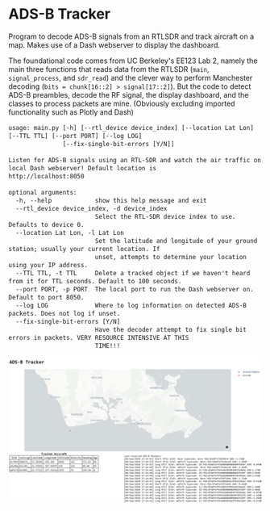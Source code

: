 # ADS-B Tracker
Program to decode ADS-B signals from an RTLSDR and track aircraft on a map. Makes use of a Dash webserver to display the dashboard.
 
The foundational code comes from UC Berkeley's EE123 Lab 2, namely the main three functions that reads data from the RTLSDR (`main`, `signal_process`, and `sdr_read`) and the clever way to perform Manchester decoding (` bits = chunk[16::2] > signal[17::2] `). But the code to detect ADS-B preambles, decode the RF signal, the display dashboard, and the classes to process packets are mine. (Obviously excluding imported functionality such as Plotly and Dash)

```text
usage: main.py [-h] [--rtl_device device_index] [--location Lat Lon] [--TTL TTL] [--port PORT] [--log LOG]
               [--fix-single-bit-errors [Y/N]]

Listen for ADS-B signals using an RTL-SDR and watch the air traffic on local Dash webserver! Default location is
http://localhost:8050

optional arguments:
  -h, --help            show this help message and exit
  --rtl_device device_index, -d device_index
                        Select the RTL-SDR device index to use. Defaults to device 0.
  --location Lat Lon, -l Lat Lon
                        Set the latitude and longitude of your ground station; usually your current location. If
                        unset, attempts to determine your location using your IP address.
  --TTL TTL, -t TTL     Delete a tracked object if we haven't heard from it for TTL seconds. Default to 100 seconds.
  --port PORT, -p PORT  The local port to run the Dash webserver on. Default to port 8050.
  --log LOG             Where to log information on detected ADS-B packets. Does not log if unset.
  --fix-single-bit-errors [Y/N]
                        Have the decoder attempt to fix single bit errors in packets. VERY RESOURCE INTENSIVE AT THIS
                        TIME!!!
```

![Screenshot of the ADS-B Tracker Dashboard](app_screenshot.png "ADS-B Tracker Dashboard")